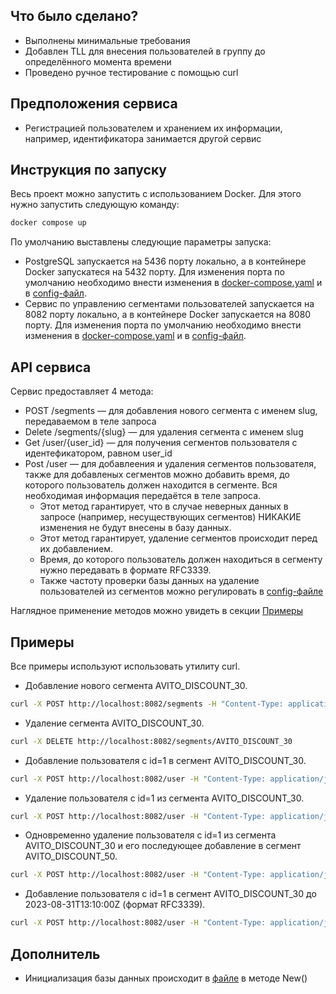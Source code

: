 ## Что было сделано?

* Выполнены минимальные требования
* Добавлен TLL для внесения пользователей в группу до определённого момента времени
* Проведено ручное тестирование с помощью curl

## Предположения сервиса
* Регистрацией пользователем и хранением их информации, например, идентификатора занимается другой сервис

## Инструкция по запуску

Весь проект можно запустить с использованием Docker. Для этого нужно запустить следующую команду:
```bash
docker compose up
```

По умолчанию выставлены следующие параметры запуска:
* PostgreSQL запускается на 5436 порту локально, а в контейнере Docker запускатеся на 5432 порту. Для изменения порта по умолчанию необходимо внести изменения в [docker-compose.yaml](docker-compose.yaml) и в [config-файл](config/local.yaml).
* Сервис по управлению сегментами пользователей запускается на 8082 порту локально, а в контейнере Docker запускается на 8080 порту. Для изменения порта по умолчанию необходимо внести изменения в [docker-compose.yaml](docker-compose.yaml) и в [config-файл](config/local.yaml).

## API сервиса

Сервис предоставляет 4 метода:

* POST /segments — для добавления нового сегмента с именем slug, передаваемом в теле запроса
* Delete /segments/{slug} — для удаления сегмента с именем slug
* Get /user/{user_id} — для получения сегментов пользователя с идентефикатором, равном user_id
* Post /user — для добавлеения и удаления сегментов пользователя, также для добавленых сегментов можно добавить время, до которого пользователь должен находится в сегменте. Вся необходимая информация передаётся в теле запроса. 
    + Этот метод гарантирует, что в случае неверных данных в запросе (например, несуществующих сегментов) НИКАКИЕ изменения не будут внесены в базу данных.
    + Этот метод гарантирует, удаление сегментов происходит перед их добавлением.
    + Время, до которого пользователь должен находиться в сегменту нужно передавать в формате RFC3339.
    + Также частоту проверки базы данных на удаление пользователей из сегментов можно регулировать в [config-файлe](config/local.yaml) 

Наглядное применение методов можно увидеть в секции  [Примеры](#примеры)

## Примеры

Все примеры используют использовать утилиту curl.

* Добавление нового сегмента AVITO_DISCOUNT_30.
```bash
curl -X POST http://localhost:8082/segments -H "Content-Type: application/json" -d '{ "slug":"AVITO_DISCOUNT_30" }' 
```

* Удаление сегмента AVITO_DISCOUNT_30.
```bash
curl -X DELETE http://localhost:8082/segments/AVITO_DISCOUNT_30 
```

* Добавление пользователя с id=1 в сегмент AVITO_DISCOUNT_30.
```bash
curl -X POST http://localhost:8082/user -H "Content-Type: application/json" -d '{ "user_id":1, "segments_to_add":[ {"slug": "AVITO_DISCOUNT_30"}] }'
```

* Удаление пользователя с id=1 из сегмента AVITO_DISCOUNT_30.
```bash
curl -X POST http://localhost:8082/user -H "Content-Type: application/json" -d '{ "user_id":1, "segments_to_delete": ["AVITO_DISCOUNT_30"]}' 
```

* Одновременно удаление пользователя с id=1 из сегмента AVITO_DISCOUNT_30 и его последующее добавление в сегмент AVITO_DISCOUNT_50. 

```bash
curl -X POST http://localhost:8082/user -H "Content-Type: application/json" -d '{ "user_id":1, "segments_to_delete": ["AVITO_DISCOUNT_30"], "segments_to_add":[ {"slug": "AVITO_DISCOUNT_50"}] }'
```

* Добавление пользователя с id=1 в сегмент AVITO_DISCOUNT_30 до 2023-08-31T13:10:00Z (формат RFC3339).

```bash
curl -X POST http://localhost:8082/user -H "Content-Type: application/json" -d '{ "user_id":1, "segments_to_add":[ {"slug": "AVITO_DISCOUNT_30", "expiration_date": "2023-08-31T13:10:00Z"}] }'

```

## Дополнитель
* Инициализация базы данных происходит в [файле](internal/storage/postgresql/postgresql.go) в методе New()